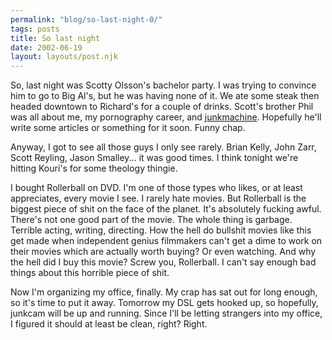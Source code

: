 ```yaml
---
permalink: "blog/so-last-night-0/"
tags: posts
title: So last night
date: 2002-06-19
layout: layouts/post.njk
---
```


So, last night was Scotty Olsson's bachelor party. I was trying to convince him to go to Big Al's, but he was having none of it. We ate some steak then headed downtown to Richard's for a couple of drinks. Scott's brother Phil was all about me, my pornography career, and [junkmachine][1]. Hopefully he'll write some articles or something for it soon. Funny chap.

Anyway, I got to see all those guys I only see rarely. Brian Kelly, John Zarr, Scott Reyling, Jason Smalley... it was good times. I think tonight we're hitting Kouri's for some theology thingie.

I bought Rollerball on DVD. I'm one of those types who likes, or at least appreciates, every movie I see. I rarely hate movies. But Rollerball is the biggest piece of shit on the face of the planet. It's absolutely fucking awful. There's not one good part of the movie. The whole thing is garbage. Terrible acting, writing, directing. How the hell do bullshit movies like this get made when independent genius filmmakers can't get a dime to work on their movies which are actually worth buying? Or even watching. And why the hell did I buy this movie? Screw you, Rollerball. I can't say enough bad things about this horrible piece of shit.

Now I'm organizing my office, finally. My crap has sat out for long enough, so it's time to put it away. Tomorrow my DSL gets hooked up, so hopefully, junkcam will be up and running. Since I'll be letting strangers into my office, I figured it should at least be clean, right? Right.

 [1]: http://www.junkmachine.com/